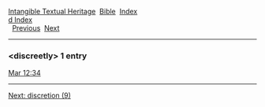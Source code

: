 [Intangible Textual Heritage](../../index)  [Bible](../index) 
[Index](index)   
[d Index](_d_)  
  [Previous](c03206)  [Next](c03208) 

------------------------------------------------------------------------

### &lt;discreetly&gt; 1 entry

[Mar 12:34](../kjv/mar012.htm#034)  

------------------------------------------------------------------------

[Next: discretion (9)](c03208)
